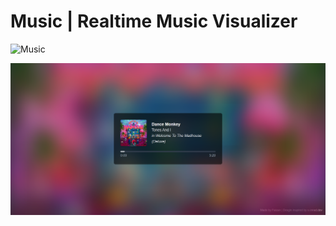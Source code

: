 # Music | Realtime Music Visualizer

![Music](https://raw.githubusercontent.com/Realtime-Music-Visualizer/music/master/music.png)

![image](https://github.com/hellofaizan/m/blob/main/public/ss.png)